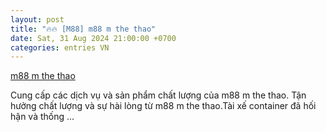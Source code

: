 ```yaml
---
layout: post
title: "🔥🔥 [M88] m88 m the thao"
date: Sat, 31 Aug 2024 21:00:00 +0700
categories: entries VN
---
```

[m88 m the thao](https://www.ntu.edu.vn/m88_m_the_thao.htm)

Cung cấp các dịch vụ và sản phẩm chất lượng của m88 m the thao. Tận hưởng chất lượng và sự hài lòng từ m88 m the thao.Tài xế container đã hối hận và thống ...

